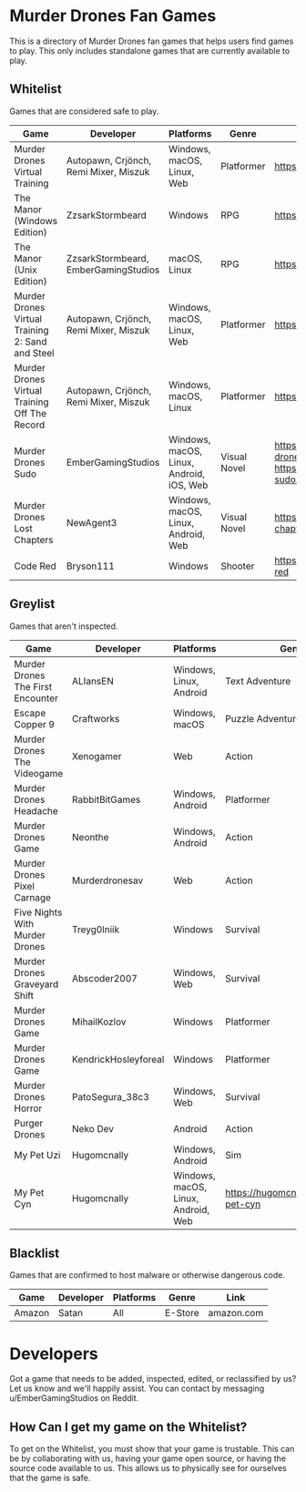 # Murder Drones Fan Games
This is a directory of Murder Drones fan games that helps users find games to play. This only includes standalone games that are currently available to play.

## Whitelist
Games that are considered safe to play.

| Game | Developer | Platforms | Genre | Link | License |
|------|-----------|-----------|------|-----|-------|
| Murder Drones Virtual Training |	Autopawn, Crjönch, Remi Mixer, Miszuk | Windows, macOS, Linux, Web | Platformer | https://autopawn.itch.io/mdvt | Unspecified |
| The Manor (Windows Edition) | ZzsarkStormbeard | Windows | RPG | https://gamejolt.com/games/TheManorMD/963919 | Proprietary |
| The Manor (Unix Edition) | ZzsarkStormbeard, EmberGamingStudios | macOS, Linux | RPG | https://gamejolt.com/games/TheManorMD/963919 | Proprietary with MIT components |
| Murder Drones Virtual Training 2: Sand and Steel | Autopawn, Crjönch, Remi Mixer, Miszuk | Windows, macOS, Linux, Web | Platformer | https://autopawn.itch.io/mdvt2 | Unspecified |
| Murder Drones Virtual Training Off The Record | Autopawn, Crjönch, Remi Mixer, Miszuk | Windows, macOS, Linux | Platformer | https://crjonch.itch.io/mdvt-otr | Unspecified |
| Murder Drones Sudo | EmberGamingStudios | Windows, macOS, Linux, Android, iOS, Web | Visual Novel | https://embergamingstudios.itch.io/murder-drones-sudo, https://gamejolt.com/games/murder-drones-sudo/992964 | GNU AGPLv3 |
| Murder Drones Lost Chapters | NewAgent3 | Windows, macOS, Linux, Android, Web | Visual Novel | https://newagent3.itch.io/murder-drones-lost-chapters | GNU GPLv3 |
| Code Red | Bryson111 | Windows | Shooter | https://bryson111.itch.io/murder-drones-code-red | Unspecified |

## Greylist
Games that aren't inspected.

| Game | Developer | Platforms | Genre | Link |
|------|-----------|-----------|------|-----|
| Murder Drones The First Encounter | ALIansEN | Windows, Linux, Android | Text Adventure | https://gamejolt.com/games/md-tfe/939103 |
| Escape Copper 9 | Craftworks | Windows, macOS | Puzzle Adventure | https://craftworks.itch.io/murder-drones-game |
| Murder Drones The Videogame | Xenogamer | Web | Action | https://xenogamer.itch.io/murder-drones-the-videogame |
| Murder Drones Headache | RabbitBitGames | Windows, Android | Platformer | https://rabbitbitgames.itch.io/murderdrones-headache |
| Murder Drones Game | Neonthe | Windows, Android | Action | https://neonthe.itch.io/murder-drones-game |
| Murder Drones Pixel Carnage | Murderdronesav | Web | Action | https://murderdronesav.itch.io/murder-drones-pixel-carnage |
| Five Nights With Murder Drones | Treyg0lniik | Windows | Survival | https://gamejolt.com/games/MurderDronesFNAFgame/862717 |
| Murder Drones Graveyard Shift | Abscoder2007 | Windows, Web | Survival | https://gamejolt.com/games/MurderdronexFNAFfangame/924561 |
| Murder Drones Game | MihailKozlov | Windows | Platformer | https://gamejolt.com/games/MDgame/899748 |
| Murder Drones Game | KendrickHosleyforeal | Windows | Platformer | https://gamejolt.com/games/Crap/772502 |
| Murder Drones Horror | PatoSegura_38c3 | Windows, Web | Survival | https://gamejolt.com/games/MURDERDRONESHORROR/908574 |
| Purger Drones | Neko Dev | Android | Action | https://neko-dev-0w0.itch.io/purger-drones |
| My Pet Uzi | Hugomcnally | Windows, Android | Sim | https://hugomcnally.itch.io/my-pet-uzi |
| My Pet Cyn | Hugomcnally | Windows, macOS, Linux, Android, Web | https://hugomcnally.itch.io/my-pet-cyn |

## Blacklist
Games that are confirmed to host malware or otherwise dangerous code.

| Game | Developer | Platforms | Genre | Link |
|------|-----------|-----------|------|-----|
| Amazon | Satan | All | E-Store | amazon.com |

# Developers
Got a game that needs to be added, inspected, edited, or reclassified by us? Let us know and we'll happily assist. You can contact by messaging u/EmberGamingStudios on Reddit.

## How Can I get my game on the Whitelist?
To get on the Whitelist, you must show that your game is trustable. This can be by collaborating with us, having your game open source, or having the source code available to us. This allows us to physically see for ourselves that the game is safe. 
